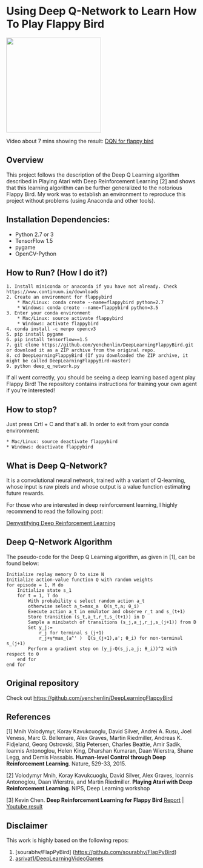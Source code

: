 # Using Deep Q-Network to Learn How To Play Flappy Bird

<img src="./images/flappy_bird_demp.gif" width="250">

Video about 7 mins showing the result: [DQN for flappy bird](https://www.youtube.com/watch?v=THhUXIhjkCM)

## Overview
This project follows the description of the Deep Q Learning algorithm described in Playing Atari with Deep Reinforcement Learning [2] and shows that this learning algorithm can be further generalized to the notorious Flappy Bird. My work was to establish an environment to reproduce this project without problems (using Anaconda and other tools).

## Installation Dependencies:
* Python 2.7 or 3
* TensorFlow 1.5
* pygame
* OpenCV-Python

## How to Run? (How I do it?)
```
1. Install miniconda or anaconda if you have not already. Check https://www.continuum.io/downloads
2. Create an environment for flappybird
    * Mac/Linux: conda create --name=flappybird python=2.7
    * Windows: conda create --name=flappybird python=3.5
3. Enter your conda environment
    * Mac/Linux: source activate flappybird
    * Windows: activate flappybird
4. conda install -c menpo opencv3
5. pip install pygame
6. pip install tensorflow==1.5
7. git clone https://github.com/yenchenlin/DeepLearningFlappyBird.git or download it as a ZIP archive from the original repo.
8. cd DeepLearningFlappyBird (If you downloaded the ZIP archive, it might be called DeepLearningFlappyBird-master)
9. python deep_q_network.py
```
If all went correctly, you should be seeing a deep learning based agent play Flappy Bird! The repository contains instructions for training your own agent if you're interested!

## How to stop?
Just press Crtl + C and that's all. In order to exit from your conda environment:
```
* Mac/Linux: source deactivate flappybird
* Windows: deactivate flappybird
```

## What is Deep Q-Network?
It is a convolutional neural network, trained with a variant of Q-learning, whose input is raw pixels and whose output is a value function estimating future rewards.

For those who are interested in deep reinforcement learning, I highly recommend to read the following post:

[Demystifying Deep Reinforcement Learning](http://www.nervanasys.com/demystifying-deep-reinforcement-learning/)

## Deep Q-Network Algorithm

The pseudo-code for the Deep Q Learning algorithm, as given in [1], can be found below:

```
Initialize replay memory D to size N
Initialize action-value function Q with random weights
for episode = 1, M do
    Initialize state s_1
    for t = 1, T do
        With probability ϵ select random action a_t
        otherwise select a_t=max_a  Q(s_t,a; θ_i)
        Execute action a_t in emulator and observe r_t and s_(t+1)
        Store transition (s_t,a_t,r_t,s_(t+1)) in D
        Sample a minibatch of transitions (s_j,a_j,r_j,s_(j+1)) from D
        Set y_j:=
            r_j for terminal s_(j+1)
            r_j+γ*max_(a^' )  Q(s_(j+1),a'; θ_i) for non-terminal s_(j+1)
        Perform a gradient step on (y_j-Q(s_j,a_j; θ_i))^2 with respect to θ
    end for
end for
```

## Original repository
Check out https://github.com/yenchenlin/DeepLearningFlappyBird

## References

[1] Mnih Volodymyr, Koray Kavukcuoglu, David Silver, Andrei A. Rusu, Joel Veness, Marc G. Bellemare, Alex Graves, Martin Riedmiller, Andreas K. Fidjeland, Georg Ostrovski, Stig Petersen, Charles Beattie, Amir Sadik, Ioannis Antonoglou, Helen King, Dharshan Kumaran, Daan Wierstra, Shane Legg, and Demis Hassabis. **Human-level Control through Deep Reinforcement Learning**. Nature, 529-33, 2015.

[2] Volodymyr Mnih, Koray Kavukcuoglu, David Silver, Alex Graves, Ioannis Antonoglou, Daan Wierstra, and Martin Riedmiller. **Playing Atari with Deep Reinforcement Learning**. NIPS, Deep Learning workshop

[3] Kevin Chen. **Deep Reinforcement Learning for Flappy Bird** [Report](http://cs229.stanford.edu/proj2015/362_report.pdf) | [Youtube result](https://youtu.be/9WKBzTUsPKc)

## Disclaimer
This work is highly based on the following repos:

1. [sourabhv/FlapPyBird] (https://github.com/sourabhv/FlapPyBird)
2. [asrivat1/DeepLearningVideoGames](https://github.com/asrivat1/DeepLearningVideoGames)

